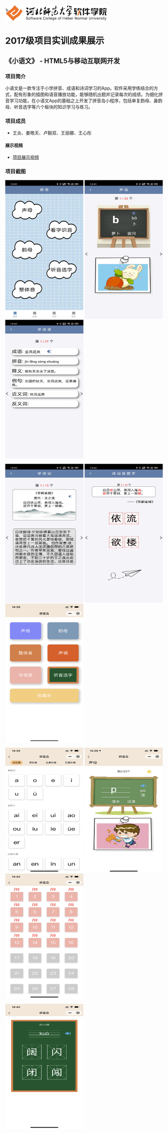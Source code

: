 <img src="../../../image/logo.png"  height="50" />

# 2017级项目实训成果展示 

## 《小语文》 -  HTML5与移动互联网开发

###  项目简介

小语文是一款专注于小学拼音、成语和诗词学习的App。软件采用学练结合的方式，配有形象的插图和语音播放功能，能够随机出题并记录每次的成绩。为细化拼音学习功能，在小语文App的基础之上开发了拼音岛小程序，包括单复韵母、鼻韵母、听音选字等六个板块的知识学习与练习。

### 项目成员

- 王炎、姜皓天、卢毅双、王丽娜、王心彤

#### 展示视频

- [项目展示视频](https://www.bilibili.com/video/BV1mz411i71X)

### 项目截图

<p>
  <img src="./image/a1.jpg"  width=250 height=444 />
  <img src="./image/a2.jpg"  width=250 height=444 />
  <img src="./image/a3.jpg"  width=250 height=444 />
</p>

<p>
  <img src="./image/a4.jpg"  width=250 height=444 />
  <img src="./image/a5.jpg"  width=250 height=444 />
  <img src="./image/x1.png"  width=250 height=444 />
</p>

<p>
  <img src="./image/x2.png"  width=250 height=400 />
  <img src="./image/x3.png"  width=250 height=400 />
  <img src="./image/x4.png"  width=250 height=400 />
</p>

<p>
  <img src="./image/x5.png"  width=250 height=400 />
</p>